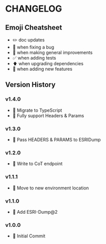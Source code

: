 # CHANGELOG

## Emoji Cheatsheet
- :pencil2: doc updates
- :bug: when fixing a bug
- :rocket: when making general improvements
- :white_check_mark: when adding tests
- :arrow_up: when upgrading dependencies
- :tada: when adding new features

## Version History

### v1.4.0

- :rocket: Migrate to TypeScript
- :tada: Fully support Headers & Params

### v1.3.0

- :tada: Pass HEADERS & PARAMS to ESRIDump

### v1.2.0

- :rocket: Write to CoT endpoint

### v1.1.1

- :rocket: Move to new environment location

### v1.1.0

- :rocket: Add ESRI-Dump@2

### v1.0.0

- :tada: Initial Commit
